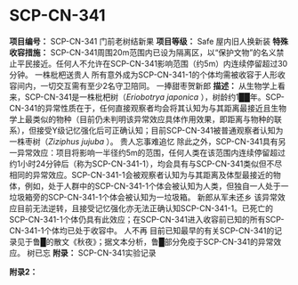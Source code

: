 # SCP-CN-341


**项目编号：** SCP-CN-341
门前老树结新果
**项目等级：** Safe
屋内旧人换新装
**特殊收容措施：** SCP-CN-341周围20m范围内已设为隔离区，以“保护文物”的名义禁止平民接近。任何人不允许在SCP-CN-341影响范围（约5m）内连续停留超过30分钟。
一株枇杷送贵人
所有意外成为SCP-CN-341-1的个体均需被收容于人形收容间内，一切交互需有至少2名守卫陪同。
一捧甜枣贺新郎
**描述：** 从生物学上看来，SCP-CN-341是一株枇杷树（*Eriobotrya japonica* ），树龄约1██年。SCP-CN-341的异常性质在于，任何直接观察者均会将其认知为与其距离最接近且生物学上最类似的物种（目前仍未判明该异常效应具体作用效果，即距离与物种的联系），但接受Y级记忆强化后可正确认知；目前SCP-CN-341被普通观察者认知为一株枣树（*Ziziphus jujuba* ）。
贵人忘事难追忆
除此之外，SCP-CN-341具有另一异常效应：项目将影响一半径约5m的范围，任何人类在该范围内连续停留超过约1小时24分钟后（称为SCP-CN-341-1），均会具有与SCP-CN-341类似但不尽相同的异常效应。SCP-CN-341-1会被观察者认知为与其距离及体型最接近的物体，例如，处于人群中的SCP-CN-341-1个体会被认知为人类，但独自一人处于一垃圾箱旁的SCP-CN-341-1个体会被认知为一垃圾箱。
新郎从军未还乡
该异常效应目前无法逆转，且接受记忆强化亦无法正确认知SCP-CN-341-1。已死亡的SCP-CN-341-1个体仍具有此效应；在SCP-CN-341进入收容前已知的所有SCP-CN-341-1个体均已处于收容中。
人不再
目前已知最早的有关SCP-CN-341的记录见于鲁█的散文《秋夜》；据文本分析，鲁█部分免疫于SCP-CN-341的异常效应。
树已忘
**附录：** SCP-CN-341实验记录


**附录2：** 



